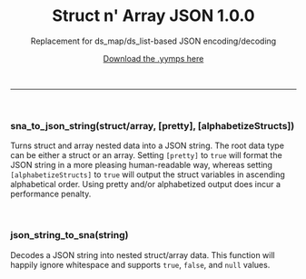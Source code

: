 <h1 align="center">Struct n' Array JSON 1.0.0</h1>

<p align="center">Replacement for ds_map/ds_list-based JSON encoding/decoding</p>

<p align="center"><a href="https://github.com/JujuAdams/struct-n-array-JSON/releases/tag/1.0.0">Download the .yymps here</a></p>

&nbsp;

-----

&nbsp;

### sna_to_json_string(struct/array, [pretty], [alphabetizeStructs]) ###

Turns struct and array nested data into a JSON string. The root data type can be either a struct or an array. Setting `[pretty]` to `true` will format the JSON string in a more pleasing human-readable way, whereas setting `[alphabetizeStructs]` to `true` will output the struct variables in ascending alphabetical order. Using pretty and/or alphabetized output does incur a performance penalty.

&nbsp;

### json_string_to_sna(string) ###

Decodes a JSON string into nested struct/array data. This function will happily ignore whitespace and supports `true`, `false`, and `null` values.
